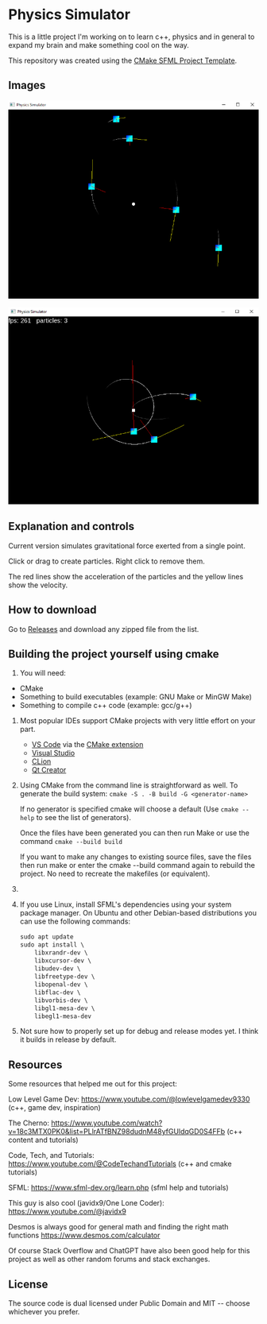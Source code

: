 # Physics Simulator

This is a little project I'm working on to learn c++, physics and in general to expand my brain and make something cool on the way.

This repository was created using the [CMake SFML Project Template](https://github.com/SFML/cmake-sfml-project).

## Images

![Image 1](images/image_1.png)

![Image 3](images/image_3.png)

## Explanation and controls

Current version simulates gravitational force exerted from a single point.

Click or drag to create particles. Right click to remove them.

The red lines show the acceleration of the particles and the yellow lines show the velocity.

## How to download

Go to [Releases](https://github.com/CoderXam/PhysicsSimulator/releases/) and download any zipped file from the list.
 
## Building the project yourself using cmake

1. You will need:
- CMake
- Something to build executables (example: GNU Make or MinGW Make)
- Something to compile c++ code (example: gcc/g++)

1. Most popular IDEs support CMake projects with very little effort on your part.
    - [VS Code](https://code.visualstudio.com) via the [CMake extension](https://code.visualstudio.com/docs/cpp/cmake-linux)
    - [Visual Studio](https://docs.microsoft.com/en-us/cpp/build/cmake-projects-in-visual-studio?view=msvc-170)
    - [CLion](https://www.jetbrains.com/clion/features/cmake-support.html)
    - [Qt Creator](https://doc.qt.io/qtcreator/creator-project-cmake.html)
  
1. Using CMake from the command line is straightforward as well. To generate the build system:
    `cmake -S . -B build -G <generator-name>`

    If no generator is specified cmake will choose a default (Use `cmake --help` to see the list of generators).

    Once the files have been generated you can then run Make or use the command
    `cmake --build build`

    If you want to make any changes to existing source files, save the files then run make or enter the cmake --build command again to rebuild the project. No need to recreate the makefiles (or equivalent).
 1. 
1. If you use Linux, install SFML's dependencies using your system package manager. On Ubuntu and other Debian-based distributions you can use the following commands:
    ```
    sudo apt update
    sudo apt install \
        libxrandr-dev \
        libxcursor-dev \
        libudev-dev \
        libfreetype-dev \
        libopenal-dev \
        libflac-dev \
        libvorbis-dev \
        libgl1-mesa-dev \
        libegl1-mesa-dev
    ```
1. Not sure how to properly set up for debug and release modes yet. I think it builds in release by default.

## Resources

Some resources that helped me out for this project:

Low Level Game Dev: https://www.youtube.com/@lowlevelgamedev9330 (c++, game dev, inspiration)

The Cherno: https://www.youtube.com/watch?v=18c3MTX0PK0&list=PLlrATfBNZ98dudnM48yfGUldqGD0S4FFb (c++ content and tutorials)

Code, Tech, and Tutorials: https://www.youtube.com/@CodeTechandTutorials (c++ and cmake tutorials)

SFML: https://www.sfml-dev.org/learn.php (sfml help and tutorials)

This guy is also cool (javidx9/One Lone Coder): https://www.youtube.com/@javidx9

Desmos is always good for general math and finding the right math functions https://www.desmos.com/calculator

Of course Stack Overflow and ChatGPT have also been good help for this project as well as other random forums and stack exchanges. 

## License

The source code is dual licensed under Public Domain and MIT -- choose whichever you prefer.
